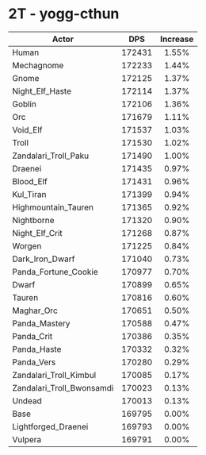 # 2T - yogg-cthun
| Actor | DPS | Increase |
|---|:---:|:---:|
|Human|172431|1.55%|
|Mechagnome|172233|1.44%|
|Gnome|172125|1.37%|
|Night_Elf_Haste|172114|1.37%|
|Goblin|172106|1.36%|
|Orc|171679|1.11%|
|Void_Elf|171537|1.03%|
|Troll|171530|1.02%|
|Zandalari_Troll_Paku|171490|1.00%|
|Draenei|171435|0.97%|
|Blood_Elf|171431|0.96%|
|Kul_Tiran|171399|0.94%|
|Highmountain_Tauren|171365|0.92%|
|Nightborne|171320|0.90%|
|Night_Elf_Crit|171268|0.87%|
|Worgen|171225|0.84%|
|Dark_Iron_Dwarf|171040|0.73%|
|Panda_Fortune_Cookie|170977|0.70%|
|Dwarf|170899|0.65%|
|Tauren|170816|0.60%|
|Maghar_Orc|170651|0.50%|
|Panda_Mastery|170588|0.47%|
|Panda_Crit|170386|0.35%|
|Panda_Haste|170332|0.32%|
|Panda_Vers|170280|0.29%|
|Zandalari_Troll_Kimbul|170085|0.17%|
|Zandalari_Troll_Bwonsamdi|170023|0.13%|
|Undead|170013|0.13%|
|Base|169795|0.00%|
|Lightforged_Draenei|169793|0.00%|
|Vulpera|169791|0.00%|
